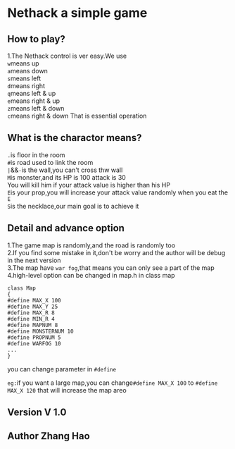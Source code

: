 # Nethack a simple game

## How to play?
1.The Nethack control is ver easy.We use </br>`w`means up
</br>`a`means down
</br>`s`means left
</br>`d`means right
</br>`q`means left & up
</br>`e`means right & up
</br>`z`means left & down
</br>`c`means right & down
That is essential operation</br>


## What is the charactor means?
`.`is floor in the room</br>
`#`is road used to link the room</br>
`|`&&`-`is the wall,you can't cross thw wall</br>
`M`is monster,and its HP is 100 attack is 30</br>
You will kill him if your attack value is higher than his HP</br>
`E`is your prop,you will increase your attack value randomly when you eat the `E`</br>
`S`is the necklace,our main goal is to achieve it


## Detail and advance option
1.The game map is randomly,and the road is randomly too</br>
2.If you find some mistake in it,don't be worry and the author will be debug in the next version</br>
3.The map have `war fog`,that means you can only see a part of the map</br>
4.high-level option can be changed in map.h
in class map</br>
```
class Map
{
#define MAX_X 100
#define MAX_Y 25
#define MAX_R 8
#define MIN_R 4
#define MAPNUM 8
#define MONSTERNUM 10
#define PROPNUM 5
#define WARFOG 10
...
}
```
you can change parameter in `#define` </br>

`eg:`if you want a large map,you can change`#define MAX_X 100` to `#define MAX_X 120` that will increase the map areo


## Version V 1.0
## Author Zhang Hao
